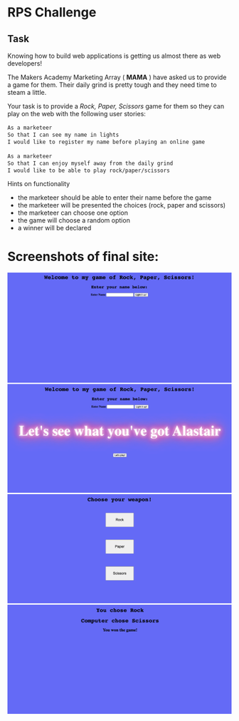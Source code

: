 # RPS Challenge

Task
----

Knowing how to build web applications is getting us almost there as web developers!

The Makers Academy Marketing Array ( **MAMA** ) have asked us to provide a game for them. Their daily grind is pretty tough and they need time to steam a little.

Your task is to provide a _Rock, Paper, Scissors_ game for them so they can play on the web with the following user stories:

```
As a marketeer
So that I can see my name in lights
I would like to register my name before playing an online game

As a marketeer
So that I can enjoy myself away from the daily grind
I would like to be able to play rock/paper/scissors
```

Hints on functionality

- the marketeer should be able to enter their name before the game
- the marketeer will be presented the choices (rock, paper and scissors)
- the marketeer can choose one option
- the game will choose a random option
- a winner will be declared

# Screenshots of final site:

![First Image](https://github.com/Sumner1185/rps-challenge/blob/master/Image1.png)
![Second Image](https://github.com/Sumner1185/rps-challenge/blob/master/Image2.png)
![Third Image](https://github.com/Sumner1185/rps-challenge/blob/master/Image3.png)
![Fourth Image](https://github.com/Sumner1185/rps-challenge/blob/master/Image4.png)
